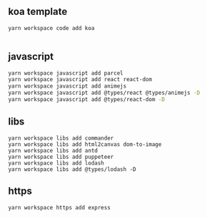 ## koa template

```sh
yarn workspace code add koa
```

```sh

```

## javascript

```sh
yarn workspace javascript add parcel
yarn workspace javascript add react react-dom
yarn workspace javascript add animejs
yarn workspace javascript add @types/react @types/animejs -D
yarn workspace javascript add @types/react-dom -D
```

## libs

```
yarn workspace libs add commander
yarn workspace libs add html2canvas dom-to-image
yarn workspace libs add antd
yarn workspace libs add puppeteer
yarn workspace libs add lodash
yarn workspace libs add @types/lodash -D
```

## https

```
yarn workspace https add express
```
